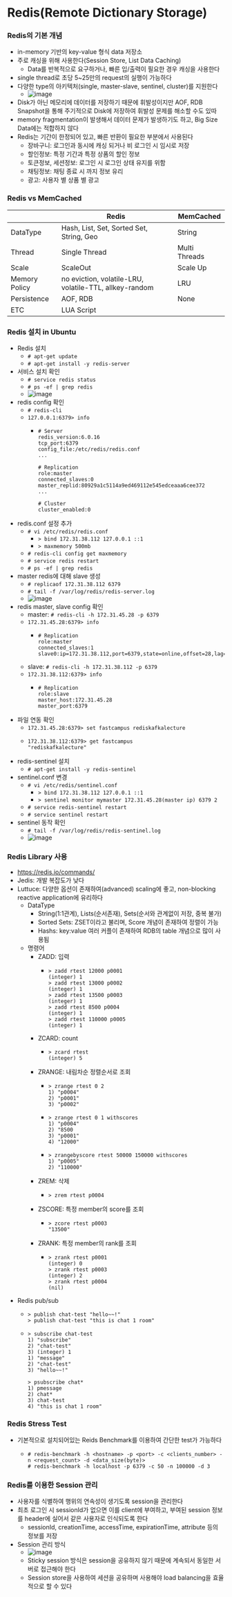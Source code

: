 # Redis(Remote Dictionary Storage)

### Redis의 기본 개념
- in-memory 기반의 key-value 형식 data 저장소
- 주로 캐싱을 위해 사용한다(Session Store, List Data Caching)
  - Data를 반복적으로 요구하거나, 빠른 입/출력이 필요한 경우 캐싱을 사용한다
- single thread로 초당 5~25만의 request의 실행이 가능하다
- 다양한 type의 아키텍처(single, master-slave, sentinel, cluster)를 지원한다
  - ![image](https://github.com/kimho1wq/TIL/assets/15611500/9bc15273-a8a4-4654-a152-dcc28b709679)
- Disk가 아닌 메모리에 데이터를 저장하기 때문에 휘발성이지만 AOF, RDB Snapshot을 통해 주기적으로 Disk에 저장하여 휘발성 문제를 해소할 수도 있따
- memory fragmentation이 발생해서 데이터 문제가 발생하기도 하고, Big Size Data에는 적합하지 않다
- Redis는 기간이 한정되어 있고, 빠른 반환이 필요한 부분에서 사용된다
  - 장바구니: 로그인과 동시에 캐싱 되거나 비 로그인 시 임시로 저장
  - 할인정보: 특정 기간과 특정 상품의 할인 정보
  - 토큰정보, 세션정보: 로그인 시 로그인 상태 유지를 위함
  - 채팅정보: 채팅 종료 시 까지 정보 유리
  - 광고: 사용자 별 상품 별 광고

### Redis vs MemCached
|               | Redis                                                  | MemCached     |
|---------------|--------------------------------------------------------|---------------|
| DataType      | Hash, List, Set, Sorted Set, String, Geo               | String        |
| Thread        | Single Thread                                          | Multi Threads |
| Scale         | ScaleOut                                               | Scale Up      |
| Memory Policy | no eviction, volatile-LRU, volatile-TTL, allkey-random | LRU           |
| Persistence   | AOF, RDB                                               | None          |
| ETC           | LUA Script                                             |               |


### Redis 설치 in Ubuntu
- Redis 설치
  - ```# apt-get update```
  - ```# apt-get install -y redis-server```
- 서비스 설치 확인
  - ```# service redis status```
  - ```# ps -ef | grep redis```
  - ![image](https://github.com/kimho1wq/TIL/assets/15611500/90ca8742-d7cf-4314-80fb-d8c9268a5672)
- redis config 확인
  - ```# redis-cli```
  - ```127.0.0.1:6379> info```
    - ```
      # Server
      redis_version:6.0.16
      tcp_port:6379
      config_file:/etc/redis/redis.conf
      ...

      # Replication
      role:master
      connected_slaves:0
      master_replid:80929a1c5114a9ed469112e545edceaaa6cee372
      ...

      # Cluster
      cluster_enabled:0
      ```
- redis.conf 설정 추가
  - ```# vi /etc/redis/redis.conf```
    - ```> bind 172.31.38.112 127.0.0.1 ::1```
    - ```> maxmemory 500mb```
  - ```# redis-cli config get maxmemory```
  - ```# service redis restart```
  - ```# ps -ef | grep redis```
- master redis에 대해 slave 생성
  - ```# replicaof 172.31.38.112 6379```
  - ```# tail -f /var/log/redis/redis-server.log```
  - ![image](https://github.com/kimho1wq/TIL/assets/15611500/2dc87397-d403-43f5-8686-a4cfa0790df9)
- redis master, slave config 확인
  - master: ```# redis-cli -h 172.31.45.28 -p 6379```
  - ```172.31.45.28:6379> info```
    - ```
      # Replication
      role:master
      connected_slaves:1
      slave0:ip=172.31.38.112,port=6379,state=online,offset=28,lag=1
      ```
  - slave: ```# redis-cli -h 172.31.38.112 -p 6379```
  - ```172.31.38.112:6379> info```
    - ```
      # Replication
      role:slave
      master_host:172.31.45.28
      master_port:6379
      ```
- 파일 연동 확인
  - ```172.31.45.28:6379> set fastcampus rediskafkalecture```
  - ```
    172.31.38.112:6379> get fastcampus
    "rediskafkalecture"
    ```
- redis-sentinel 설치
  - ```# apt-get install -y redis-sentinel```
- sentinel.conf 변경
  - ```# vi /etc/redis/sentinel.conf```
    - ```> bind 172.31.38.112 127.0.0.1 ::1```
    - ```> sentinel monitor mymaster 172.31.45.28(master ip) 6379 2```
  - ```# service redis-sentinel restart```
  - ```# service sentinel restart```
- sentinel 동작 확인
  - ```# tail -f /var/log/redis/redis-sentinel.log```
  - ![image](https://github.com/kimho1wq/TIL/assets/15611500/0ad2403e-9f53-4191-ba42-c797ea3dab9c)


### Redis Library 사용
- https://redis.io/commands/
- Jedis: 개발 복잡도가 낮다
- Luttuce: 다양한 옵션이 존재하여(advanced) scaling에 좋고, non-blocking reactive application에 유리하다
  - DataType
    - String(1:1관계), Lists(순서존재), Sets(순서와 관계없이 저장, 중복 불가)
    - Sorted Sets: ZSET이라고 불리며, Score 개념이 존재하여 정렬이 가능
    - Hashs: key:value 여러 커플이 존재하여 RDB의 table 개념으로 많이 사용됨
  - 명령어
    - ZADD: 입력
      - ```
        > zadd rtest 12000 p0001
        (integer) 1
        > zadd rtest 13000 p0002
        (integer) 1
        > zadd rtest 13500 p0003
        (integer) 1
        > zadd rtest 8500 p0004
        (integer) 1
        > zadd rtest 110000 p0005
        (integer) 1
        ```
    - ZCARD: count
      - ```
        > zcard rtest
        (integer) 5
        ```
    - ZRANGE: 내림차순 정렬순서로 조회
      - ```
        > zrange rtest 0 2
        1) "p0004"
        2) "p0001"
        3) "p0002"
        ```
      - ```
        > zrange rtest 0 1 withscores
        1) "p0004"
        2) "8500
        3) "p0001"
        4) "12000"
        ```
      - ```
        > zrangebyscore rtest 50000 150000 withscores
        1) "p0005"
        2) "110000"
        ```
    - ZREM: 삭제
      - ```
        > zrem rtest p0004
        ```
    - ZSCORE: 특정 member의 score를 조회
      - ```
        > zcore rtest p0003
        "13500"
        ```
    - ZRANK: 특정 member의 rank를 조회
      - ```
        > zrank rtest p0001
        (integer) 0
        > zrank rtest p0003
        (integer) 2
        > zrank rtest p0004
        (nil)
        ```
- Redis pub/sub
  - ```
    > publish chat-test "hello~~!"
    > publish chat-test "this is chat 1 room"
    ```
  - ```
    > subscribe chat-test
    1) "subscribe"
    2) "chat-test"
    3) (integer) 1
    1) "message"
    2) "chat-test"
    3) "hello~~!"   
    
    > psubscribe chat*
    1) pmessage
    2) chat*
    3) chat-test
    4) "this is chat 1 room" 
    ```
    


### Redis Stress Test
- 기본적으로 설치되어있는 Reids Benchmark를 이용하여 간단한 test가 가능하다
  - ```
    # redis-benchmark -h <hostname> -p <port> -c <clients_number> -n <request_count> -d <data_size(byte)>
    # redis-benchmark -h localhost -p 6379 -c 50 -n 100000 -d 3 
    ```

### Redis를 이용한 Session 관리
- 사용자를 식별하여 행위의 연속성이 생기도록 session을 관리한다
- 최초 로그인 시 sessionId가 없으면 이를 client에 부여하고, 부여된 session 정보를 header에 실어서 같은 사용자로 인식되도록 한다
  - sessionId, creationTime, accessTime, expirationTime, attribute 등의 정보를 저장
- Session 관리 방식
  - ![image](https://github.com/kimho1wq/TIL/assets/15611500/5307b9a7-8e68-4070-9fcc-71aa52f56c1e)
  - Sticky session 방식은 session을 공유하지 않기 때문에 계속되서 동일한 서버로 접근해야 한다
  - Session store을 사용하여 세션을 공유하며 사용해야 load balancing을 효율적으로 할 수 있다















 
